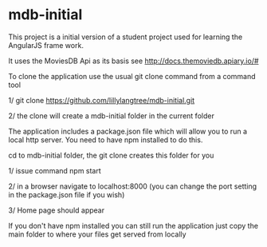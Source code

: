 # mdb-initial 

This project is a initial version of a student project used for
learning the AngularJS frame work.

It uses the MoviesDB Api as its basis see http://docs.themoviedb.apiary.io/#

To clone the application use the usual git clone command from a command tool

1/ git clone https://github.com/lillylangtree/mdb-initial.git

2/ the clone will create a mdb-initial folder in the current folder

The application includes a package.json file which will allow you to run a 
local http server. You need to have npm installed to do this.

cd to mdb-initial folder, the git clone creates this folder for you

1/ issue command npm start

2/ in a browser navigate to localhost:8000 (you can change the port setting
   in the package.json file if you wish)

3/ Home page should appear

If you don't have npm installed you can still run the application just
copy the main folder to where your files get served from locally